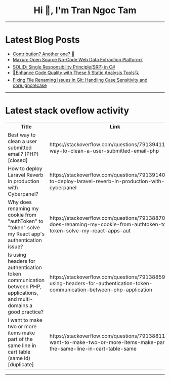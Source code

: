 <h1 align="center">Hi 👋, I'm Tran Ngoc Tam</h1>

---

# Latest Blog Posts 
<!-- BLOG-POST-LIST:START -->
- [Contribution? Another one? 🥳](https://dev.to/this-is-learning/contribution-another-one-5gb9)
- [Maxun: Open Source No-Code Web Data Extraction Platform⚡️](https://dev.to/karishmashukla/maxun-open-source-no-code-web-data-extraction-platform-4316)
- [SOLID: Single Responsibility Principle&lpar;SRP&rpar; in C#](https://dev.to/extinctsion/solid-single-responsibility-principlesrp-in-c-34d7)
- [🚀Enhance Code Quality with These 5 Static Analysis Tools🔍](https://dev.to/dev_kiran/enhance-code-quality-with-these-5-static-analysis-tools-119m)
- [Fixing File Renaming Issues in Git: Handling Case Sensitivity and core.ignorecase](https://dev.to/iediong/fixing-file-renaming-issues-in-git-handling-case-sensitivity-and-coreignorecase-1mf6)
<!-- BLOG-POST-LIST:END -->

---

# Latest stack oveflow activity
<table>
  <tr><th>Title</th><th>Link</th></tr>
  <!-- STACKOVERFLOW:START --><tr><td>Best way to clean a user submitted email? &lpar;PHP&rpar; [closed]</td><td>https://stackoverflow.com/questions/79139411/best-way-to-clean-a-user-submitted-email-php</td></tr><tr><td>How to deploy Laravel Reverb in production with Cyberpanel?</td><td>https://stackoverflow.com/questions/79139140/how-to-deploy-laravel-reverb-in-production-with-cyberpanel</td></tr><tr><td>Why does renaming my cookie from &quot;authToken&quot; to &quot;token&quot; solve my React app&#39;s authentication issue?</td><td>https://stackoverflow.com/questions/79138870/why-does-renaming-my-cookie-from-authtoken-to-token-solve-my-react-apps-aut</td></tr><tr><td>Is using headers for authentication token communication between PHP, applications, and multi-domains a good practice?</td><td>https://stackoverflow.com/questions/79138859/is-using-headers-for-authentication-token-communication-between-php-application</td></tr><tr><td>i want to make two or more items make part of the same line in cart table &lpar;same id&rpar; [duplicate]</td><td>https://stackoverflow.com/questions/79138811/i-want-to-make-two-or-more-items-make-part-of-the-same-line-in-cart-table-same</td></tr><!-- STACKOVERFLOW:END -->
</table>

---


